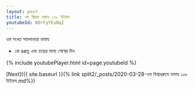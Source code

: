 ```yaml
---
layout: post
title: ওম স্থিরায় নামায ১০৮ টাইমস
youtubeId: WOrFyYEuNqI
---
```

 
 
 ওম সংখ্যা সামপানায়া নামায  
 
 -  কে seতু এবং চন্দ্রের ভাগ্য শেষের দিন 
 
  
 
  
 
 
 
 
 
 


{% include youtubePlayer.html id=page.youtubeId %}
 
[Next]({{ site.baseurl }}{% link  split2/_posts/2020-03-28-ওম বিশ্বাধরুমে নামায ১০৮ টাইমস.md%})
 
